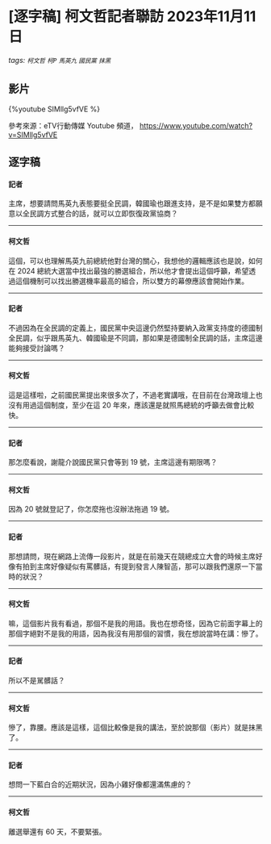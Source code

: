 # [逐字稿] 柯文哲記者聯訪 2023年11月11日

###### tags: `柯文哲` `柯P` `馬英九` `國民黨` `抹黑`

## 影片

{%youtube SIMllg5vfVE %}

參考來源：eTV行動傳媒 Youtube 頻道， https://www.youtube.com/watch?v=SIMllg5vfVE

## 逐字稿

#### 記者

主席，想要請問馬英九表態要挺全民調，韓國瑜也跟進支持，是不是如果雙方都願意以全民調方式整合的話，就可以立即恢復政黨協商？

---

#### 柯文哲

這個，可以也理解馬英九前總統他對台灣的關心，我想他的邏輯應該也是說，如何在 2024 總統大選當中找出最強的勝選組合，所以他才會提出這個呼籲，希望透過這個機制可以找出勝選機率最高的組合，所以雙方的幕僚應該會開始作業。

---

#### 記者

不過因為在全民調的定義上，國民黨中央這邊仍然堅持要納入政黨支持度的德國制全民調，似乎跟馬英九、韓國瑜是不同調，那如果是德國制全民調的話，主席這邊能夠接受討論嗎？

---

#### 柯文哲

這是這樣啦，之前國民黨提出來很多次了，不過老實講哦，在目前在台灣政壇上也沒有用過這個制度，至少在這 20 年來，應該還是就照馬總統的呼籲去做會比較快。

---

#### 記者

那怎麼看說，謝龍介說國民黨只會等到 19 號，主席這邊有期限嗎？

---

#### 柯文哲

因為 20 號就登記了，你怎麼拖也沒辦法拖過 19 號。

---

#### 記者

那想請問，現在網路上流傳一段影片，就是在前幾天在競總成立大會的時候主席好像有拍到主席好像疑似有罵髒話，有提到發言人陳智菡，那可以跟我們還原一下當時的狀況？

---

#### 柯文哲

嘛，這個影片我有看過，那個不是我的用語。我也在想奇怪，因為它前面字幕上的那個字絕對不是我的用語，因為我沒有用那個的習慣，我在想說當時在講：慘了。

---

#### 記者

所以不是駡髒話？

---

#### 柯文哲

慘了，靠腰。應該是這樣，這個比較像是我的講法，至於說那個（影片）就是抹黑了。

---

#### 記者

想問一下藍白合的近期狀況，因為小雞好像都還滿焦慮的？

---

#### 柯文哲

離選舉還有 60 天，不要緊張。
